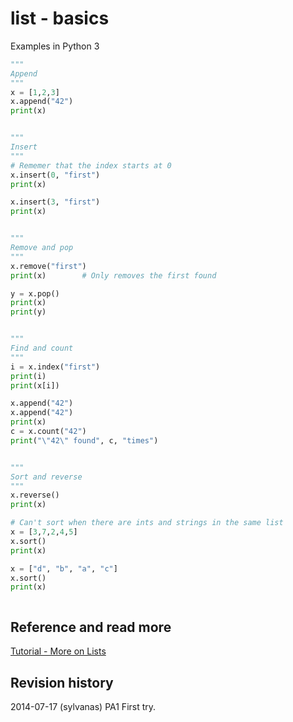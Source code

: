 list - basics
==============================
Examples in Python 3


```python
"""
Append
"""
x = [1,2,3]
x.append("42")
print(x)


"""
Insert
"""
# Rememer that the index starts at 0
x.insert(0, "first")
print(x)

x.insert(3, "first")
print(x)


"""
Remove and pop
"""
x.remove("first")
print(x)        # Only removes the first found

y = x.pop()
print(x)
print(y)


"""
Find and count
"""
i = x.index("first")
print(i)
print(x[i])

x.append("42")
x.append("42")
print(x)
c = x.count("42")
print("\"42\" found", c, "times")


"""
Sort and reverse
"""
x.reverse()
print(x)

# Can't sort when there are ints and strings in the same list
x = [3,7,2,4,5]
x.sort()
print(x)

x = ["d", "b", "a", "c"]
x.sort()
print(x)



```


Reference and read more
------------------------------

[Tutorial - More on Lists](https://docs.python.org/3/tutorial/datastructures.html#more-on-lists)



Revision history
------------------------------

2014-07-17 (sylvanas) PA1 First try.
